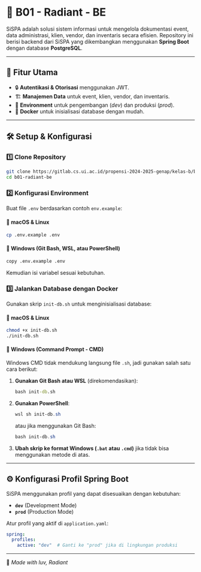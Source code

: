 # 🌟 B01 - Radiant - BE

SiSPA adalah solusi sistem informasi untuk mengelola dokumentasi event, data administrasi, klien, vendor, dan inventaris secara efisien. Repository ini berisi backend dari SiSPA yang dikembangkan menggunakan **Spring Boot** dengan database **PostgreSQL**.

---

## 📌 **Fitur Utama**
- 🔒 **Autentikasi & Otorisasi** menggunakan JWT.
- 🏗 **Manajemen Data** untuk event, klien, vendor, dan inventaris.
- 🔄 **Environment** untuk pengembangan (*dev*) dan produksi (*prod*).
- 🐳 **Docker** untuk inisialisasi database dengan mudah.

---

## 🛠 **Setup & Konfigurasi**
### 1️⃣ **Clone Repository**
```bash
git clone https://gitlab.cs.ui.ac.id/propensi-2024-2025-genap/kelas-b/b01-radiant-be.git
cd b01-radiant-be
```

### 2️⃣ **Konfigurasi Environment**
Buat file `.env` berdasarkan contoh `env.example`:

#### **📌 macOS & Linux**
```bash
cp .env.example .env
```

#### **📌 Windows (Git Bash, WSL, atau PowerShell)**
```bash
copy .env.example .env
```

Kemudian isi variabel sesuai kebutuhan.

### 3️⃣ **Jalankan Database dengan Docker**
Gunakan skrip `init-db.sh` untuk menginisialisasi database:

#### **📌 macOS & Linux**
```bash
chmod +x init-db.sh
./init-db.sh
```

#### **📌 Windows (Command Prompt - CMD)**
Windows CMD tidak mendukung langsung file `.sh`, jadi gunakan salah satu cara berikut:

1. **Gunakan Git Bash atau WSL** (direkomendasikan):
   ```cmd
   bash init-db.sh
   ```

2. **Gunakan PowerShell**:
   ```powershell
   wsl sh init-db.sh
   ```
   atau jika menggunakan Git Bash:
   ```powershell
   bash init-db.sh
   ```

3. **Ubah skrip ke format Windows (`.bat` atau `.cmd`)** jika tidak bisa menggunakan metode di atas.
---

## ⚙ **Konfigurasi Profil Spring Boot**
SiSPA menggunakan profil yang dapat disesuaikan dengan kebutuhan:
- **`dev`** (Development Mode)
- **`prod`** (Production Mode)

Atur profil yang aktif di `application.yaml`:
```yaml
spring:
  profiles:
    active: "dev"  # Ganti ke "prod" jika di lingkungan produksi
```
---
🌸 _Made with luv, Radiant_
